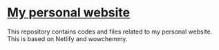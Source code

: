 # [My personal website](https://mahyar-osanlouy.com)

This repository contains codes and files related to my personal website. This is based on Netlify and wowchemmy.
